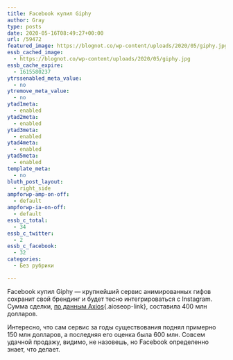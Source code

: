 ```yaml
---
title: Facebook купил Giphy
author: Gray
type: posts
date: 2020-05-16T08:49:27+00:00
url: /59472
featured_image: https://blognot.co/wp-content/uploads/2020/05/giphy.jpg
essb_cached_image:
  - https://blognot.co/wp-content/uploads/2020/05/giphy.jpg
essb_cache_expire:
  - 1615580237
ytrssenabled_meta_value:
  - no
ytremove_meta_value:
  - no
ytad1meta:
  - enabled
ytad2meta:
  - enabled
ytad3meta:
  - enabled
ytad4meta:
  - enabled
ytad5meta:
  - enabled
template_meta:
  - no
bluth_post_layout:
  - right_side
ampforwp-amp-on-off:
  - default
ampforwp-ia-on-off:
  - default
essb_c_total:
  - 34
essb_c_twitter:
  - 2
essb_c_facebook:
  - 32
categories:
  - Без рубрики

---
```








Facebook купил Giphy — крупнейший сервис анимированных гифов сохранит свой брендинг и будет тесно интегрироваться c Instagram. Сумма сделки, [по данным Axios][1]{.aioseop-link}, составила 400 млн долларов. 

Интересно, что сам сервис за годы существования поднял примерно 150 млн долларов, а последняя его оценка была 600 млн. Совсем удачной продажу, видимо, не назовешь, но Facebook определенно знает, что делает.

 [1]: https://www.axios.com/scoop-facebook-to-buy-giphy-for-400-million-4a75a359-833b-484d-b15b-87e94d3de017.html